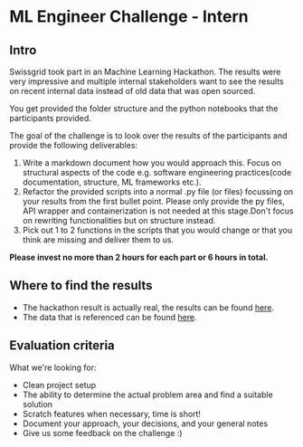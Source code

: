 # ML Engineer Challenge - Intern

## Intro

Swissgrid took part in an Machine Learning Hackathon.
The results were very impressive and multiple internal stakeholders want to see the results on recent internal data instead of old data that was open sourced.

You get provided the folder structure and the python notebooks that the participants provided.

The goal of the challenge is to look over the results of the participants and provide the following deliverables:

1. Write a markdown document how you would approach this.
Focus on structural aspects of the code e.g. software engineering practices(code documentation, structure, ML frameworks etc.).
2. Refactor the provided scripts into a normal .py file (or files) focussing on your results from the first bullet point. Please only provide the py files, API wrapper and containerization is not needed at this stage.Don't focus on rewriting functionalities but on structure instead.
3. Pick out 1 to 2 functions in the scripts that you would change or that you think are missing and deliver them to us.

**Please invest no more than 2 hours for each part or 6 hours in total.**

## Where to find the results

* The hackathon result is actually real, the results can be found [here](https://github.com/Swissgrid-AG-External/energydatahackdays23/tree/d5f88f3ff117ffcaafd43167e6357f7a5bfbc4a2/group3).
* The data that is referenced can be found [here](https://github.com/Swissgrid-AG-External/energydatahackdays23/tree/d5f88f3ff117ffcaafd43167e6357f7a5bfbc4a2/data).

## Evaluation criteria

What we're looking for:

* Clean project setup
* The ability to determine the actual problem area and find a suitable solution
* Scratch features when necessary, time is short!
* Document your approach, your decisions, and your general notes
* Give us some feedback on the challenge :)

